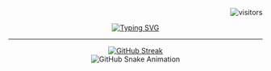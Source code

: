 
<p align="right">
  <img src="https://visitor-badge.laobi.icu/badge?page_id=seu_usuario.seu_usuario&left_color=gray&right_color=blue" alt="visitors"/>
</p>

<div align="center">
  <a href="https://github.com/w7b">
    <img src="https://readme-typing-svg.demolab.com?font=Roboto&duration=4000&pause=1000&color=F7F7F7&center=true&width=435&lines=Hi+there+%F0%9F%91%8B;I'm+Gabriel+Chedid" alt="Typing SVG" />
  </a>
</div>

----

<div align="center">
  <a align="center" href="https://github.com/w7b">
    <img align="center" src="https://streak-stats.demolab.com?user=w7b&theme=dark&border_radius=7&short_numbers=true&date_format=M%20j%5B%2C%20Y%5D&card_width=595&ring=BEBEBE" alt="GitHub Streak" />
  </a>
</div>

<div align="center"> 
  <img src="https://raw.githubusercontent.com/w7b/w7b/main/dist/github-contribution-grid-snake.gif" alt="GitHub Snake Animation" />
</div>
